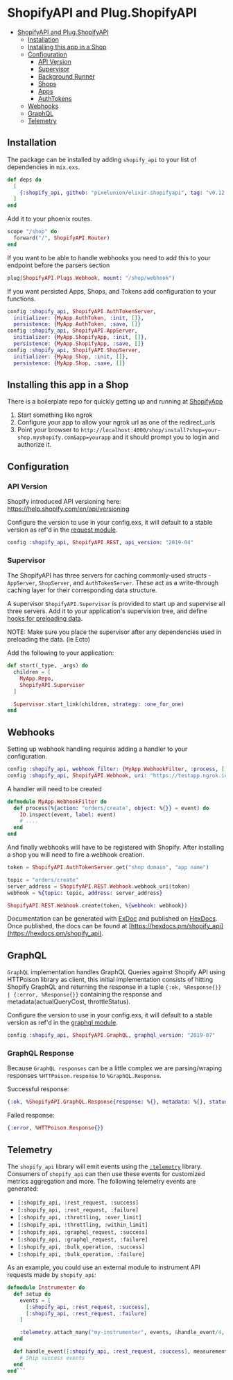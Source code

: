 # ShopifyAPI and Plug.ShopifyAPI

- [ShopifyAPI and Plug.ShopifyAPI](#ShopifyAPI-and-PlugShopifyAPI)
  - [Installation](#Installation)
  - [Installing this app in a Shop](#Installing-this-app-in-a-Shop)
  - [Configuration](#Configuration)
    - [API Version](#API-Version)
    - [Supervisor](#supervisor)
    - [Background Runner](#Background-Runner)
    - [Shops](#Shops)
    - [Apps](#Apps)
    - [AuthTokens](#AuthTokens)
  - [Webhooks](#Webhooks)
  - [GraphQL](#GraphQL)
  - [Telemetry](#Telemetry)

## Installation

The package can be installed by adding `shopify_api` to your list of dependencies in `mix.exs`.

```elixir
def deps do
  [
    {:shopify_api, github: "pixelunion/elixir-shopifyapi", tag: "v0.12.0"}
  ]
end
```

Add it to your phoenix routes.

```elixir
scope "/shop" do
  forward("/", ShopifyAPI.Router)
end
```

If you want to be able to handle webhooks you need to add this to your endpoint before the parsers section
```elixir
plug(ShopifyAPI.Plugs.Webhook, mount: "/shop/webhook")
```

If you want persisted Apps, Shops, and Tokens add configuration to your functions.
```elixir
config :shopify_api, ShopifyAPI.AuthTokenServer,
  initializer: {MyApp.AuthToken, :init, []},
  persistence: {MyApp.AuthToken, :save, []}
config :shopify_api, ShopifyAPI.AppServer,
  initializer: {MyApp.ShopifyApp, :init, []},
  persistence: {MyApp.ShopifyApp, :save, []}
config :shopify_api, ShopifyAPI.ShopServer,
  initializer: {MyApp.Shop, :init, []},
  persistence: {MyApp.Shop, :save, []}
```

## Installing this app in a Shop

There is a boilerplate repo for quickly getting up and running at [ShopifyApp](https://github.com/pixelunion/elixir-shopify-app)

1. Start something like ngrok
2. Configure your app to allow your ngrok url as one of the redirect_urls
3. Point your browser to `http://localhost:4000/shop/install?shop=your-shop.myshopify.com&app=yourapp` and it should prompt you to login and authorize it.


## Configuration

### API Version

Shopify introduced API versioning here: https://help.shopify.com/en/api/versioning

Configure the version to use in your config.exs, it will default to a stable version as ref'd in the [request module](lib/shopify_api/rest/request.ex).

```elixir
config :shopify_api, ShopifyAPI.REST, api_version: "2019-04"
```

### Supervisor

The ShopifyAPI has three servers for caching commonly-used structs - `AppServer`, `ShopServer`, and `AuthTokenServer`.
These act as a write-through caching layer for their corresponding data structure.

A supervisor `ShopifyAPI.Supervisor` is provided to start up and supervise all three servers.
Add it to your application's supervision tree, and define [hooks for preloading data](#Installation).

NOTE: Make sure you place the supervisor after any dependencies used in preloading the data. (ie Ecto)

Add the following to your application:

```elixir
def start(_type, _args) do
  children = [
    MyApp.Repo,
    ShopifyAPI.Supervisor
  ]

  Supervisor.start_link(children, strategy: :one_for_one)
end
```

## Webhooks

Setting up webhook handling requires adding a handler to your configuration.

```elixir
config :shopify_api, webhook_filter: {MyApp.WebhookFilter, :process, []}
config :shopify_api, ShopifyAPI.Webhook, uri: "https://testapp.ngrok.io/shop/webhook"
```

A handler will need to be created

```elixir
defmodule MyApp.WebhookFilter do
  def process(%{action: "orders/create", object: %{}} = event) do
    IO.inspect(event, label: event)
    # ....
  end
end
```

And finally webhooks will have to be registered with Shopify. After installing a shop you will need to fire a webhook creation.

```elixir
token = ShopifyAPI.AuthTokenServer.get("shop domain", "app name")

topic = "orders/create"
server_address = ShopifyAPI.REST.Webhook.webhook_uri(token)
webhook = %{topic: topic, address: server_address}

ShopifyAPI.REST.Webhook.create(token, %{webhook: webhook})
```

Documentation can be generated with [ExDoc](https://github.com/elixir-lang/ex_doc)
and published on [HexDocs](https://hexdocs.pm). Once published, the docs can
be found at [https://hexdocs.pm/shopify_api](https://hexdocs.pm/shopify_api).

## GraphQL

`GraphQL` implementation handles GraphQL Queries against Shopify API using HTTPoison library as client, this initial implementation consists of hitting Shopify GraphQL and returning the response in a tuple `{:ok, %Response{}} | {:error, %Response{}}` containing the response and metadata(actualQueryCost, throttleStatus).

Configure the version to use in your config.exs, it will default to a stable version as ref'd in the [graphql module](lib/shopify_api/graphql.ex).


```elixir
config :shopify_api, ShopifyAPI.GraphQL, graphql_version: "2019-07"
```

### GraphQL Response

Because `GraphQL responses` can be a little complex we are parsing/wraping responses `%HTTPoison.response` to `%GraphQL.Response`.

Successful response:

```elixir
{:ok, %ShopifyAPI.GraphQL.Response{response: %{}, metadata: %{}, status_code: code}}
```

Failed response:

```elixir
{:error, %HTTPoison.Response{}}
```

## Telemetry

The `shopify_api` library will emit events using the [`:telemetry`](https://github.com/beam-telemetry/telemetry) library. Consumers of `shopify_api` can then use these events for customized metrics aggregation and more.
The following telemetry events are generated:
- `[:shopify_api, :rest_request, :success]`
- `[:shopify_api, :rest_request, :failure]`
- `[:shopify_api, :throttling, :over_limit]`
- `[:shopify_api, :throttling, :within_limit]`
- `[:shopify_api, :graphql_request, :success]`
- `[:shopify_api, :graphql_request, :failure]`
- `[:shopify_api, :bulk_operation, :success]`
- `[:shopify_api, :bulk_operation, :failure]`

As an example, you could use an external module to instrument API requests made by `shopify_api`:

```elixir
defmodule Instrumenter do
  def setup do
    events = [
      [:shopify_api, :rest_request, :success],
      [:shopify_api, :rest_request, :failure]
    ]

    :telemetry.attach_many("my-instrumenter", events, &handle_event/4, nil)
  end

  def handle_event([:shopify_api, :rest_request, :success], measurements, metadata, _config) do
    # Ship success events
  end
end```
